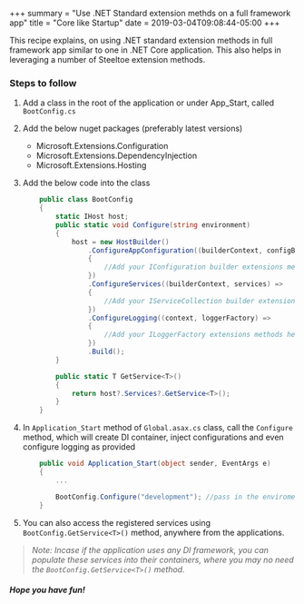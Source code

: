 +++
summary = "Use .NET Standard extension methds on a full framework app"
title = "Core like Startup"
date = 2019-03-04T09:08:44-05:00
+++

This recipe explains, on using .NET standard extension methods in full framework app similar to one in .NET Core application. This also helps in leveraging a number of Steeltoe extension methods.

### Steps to follow

1. Add a class in the root of the application or under App_Start, called `BootConfig.cs`
2. Add the below nuget packages (preferably latest versions)
    - Microsoft.Extensions.Configuration
    - Microsoft.Extensions.DependencyInjection
    - Microsoft.Extensions.Hosting
3. Add the below code into the class
    ```c#
        public class BootConfig
        {
            static IHost host;
            public static void Configure(string environment)
            {
                host = new HostBuilder()
                    .ConfigureAppConfiguration((builderContext, configBuilder) =>
                    {
                        //Add your IConfiguration builder extensions methods here
                    })
                    .ConfigureServices((builderContext, services) =>
                    {
                        //Add your IServiceCollection builder extensions methods here
                    })
                    .ConfigureLogging((context, loggerFactory) =>
                    {
                        //Add your ILoggerFactory extensions methods here
                    })
                    .Build();
            }

            public static T GetService<T>()
            {
                return host?.Services?.GetService<T>();
            }
        }
    ```

4. In `Application_Start` method of `Global.asax.cs` class, call the `Configure` method, which will create DI container, inject configurations and even configure logging as provided 

    ```c#
        public void Application_Start(object sender, EventArgs e)
        {
            ...

            BootConfig.Configure("development"); //pass in the enviroment variable here (hardcoded for sample purposes only)
        }
    ```
5. You can also access the registered services using `BootConfig.GetService<T>()` method, anywhere from the applications. 

> *Note: Incase if the application uses any DI framework, you can populate these services into their containers, where you may no need the `BootConfig.GetService<T>()` method.*


##### Hope you have fun!